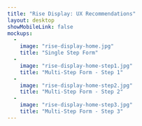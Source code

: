 ```yaml
---
title: "Rise Display: UX Recommendations"
layout: desktop
showMobileLink: false
mockups:
  -
    image: "rise-display-home.jpg"
    title: "Single Step Form"
  -
    image: "rise-display-home-step1.jpg"
    title: "Multi-Step Form - Step 1"
  -
    image: "rise-display-home-step2.jpg"
    title: "Multi-Step Form - Step 2"
  -
    image: "rise-display-home-step3.jpg"
    title: "Multi-Step Form - Step 3"
---
```

